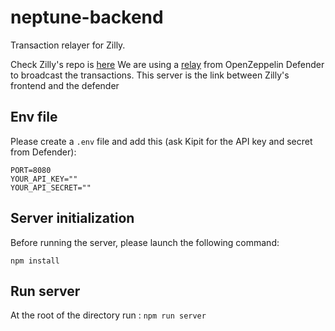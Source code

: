 # neptune-backend
Transaction relayer for Zilly.

Check Zilly's repo is [here](https://github.com/LFGrow-Hackathon/lfgrow)
We are using a [relay](https://docs.openzeppelin.com/defender/relay) from OpenZeppelin Defender to broadcast the transactions.
This server is the link between Zilly's frontend and the defender

## Env file
Please create a `.env` file and add this (ask Kipit for the API key and secret from Defender):
```
PORT=8080
YOUR_API_KEY=""
YOUR_API_SECRET=""
```

## Server initialization
Before running the server, please launch the following command:

`npm install`

## Run server

At the root of the directory run : `npm run server`
